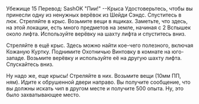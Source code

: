 Убежище 15
Перевод: SashOK
"Пии!"
--Крыса
Удостоверьтесь, чтобы вы принесли одну из ненужных верёвок из Шейди Сэндс. Спуститесь в люк. Стреляйте в крыс. Возьмите вещи в ящиках. Заметьте, что здесь, на этой локации, есть много предметов на земле, начиная с 2 Вспышек около лифта. Используйте верёвку на шахту лифта и спуститесь вниз. 

Стреляйте в ещё крыс. Здесь можно найти коe-чего полезного, включая Кожаную Куртку. Поднимите Охотничью Винтовку в комнате на юго-западе. Возьмите верёвку и используйте её на другую шахту лифта. Спускайтесь вниз. 

Ну надо же, еще крысы! Стреляйте в них. Возьмите вещи (10мм ПП, ням). Идите к обрушенной двери направо. Вы получите сообщение, что вы должны искать чип в другом месте и получите 500 опыта. Ну, это было захватывающее место.
